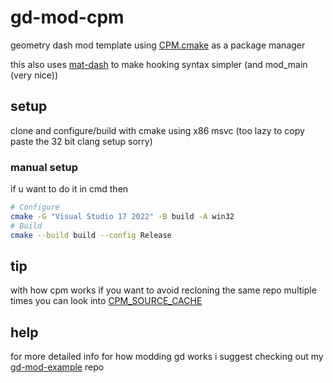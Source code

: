 # gd-mod-cpm

geometry dash mod template using [CPM.cmake](https://github.com/cpm-cmake/CPM.cmake) as a package manager

this also uses [mat-dash](https://github.com/matcool/mat-dash) to make hooking syntax simpler (and mod_main (very nice))

## setup

clone and configure/build with cmake using x86 msvc (too lazy to copy paste the 32 bit clang setup sorry)

### manual setup
if u want to do it in cmd then
```bash
# Configure
cmake -G "Visual Studio 17 2022" -B build -A win32
# Build
cmake --build build --config Release
```

## tip

with how cpm works if you want to avoid recloning the same repo multiple times you can look into [CPM_SOURCE_CACHE](https://github.com/cpm-cmake/CPM.cmake#cpm_source_cache)

## help

for more detailed info for how modding gd works i suggest checking out my [gd-mod-example](https://github.com/matcool/gd-mod-example) repo
